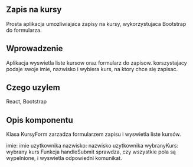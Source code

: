 
## Zapis na kursy
Prosta aplikacja umozliwiajaca zapisy na kursy, wykorzystujaca Bootstrap do formularza.

## Wprowadzenie
Aplikacja wyswietla liste kursow oraz formularz do zapisow. korszystajacy podaje swoje imie, nazwisko i wybiera kurs, na ktory chce się zapisac.

## Czego uzylem
React, Bootstrap


## Opis komponentu
Klasa KursyForm zarzadza formularzem zapisu i wyswietla liste kursów.

imie: imie uzytkownika
nazwisko: nazwisko uzytkownika
wybranyKurs: wybrany kurs
Funkcja handleSubmit sprawdza, czy wszystkie pola są wypelnione, i wyswietla odpowiedni komunikat.